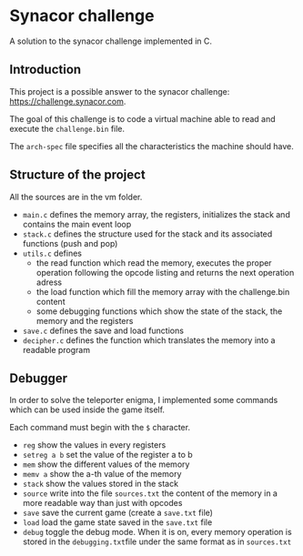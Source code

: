 # Synacor challenge 
A solution to the synacor challenge implemented in C.

## Introduction 

This project is a possible answer to the synacor challenge: https://challenge.synacor.com.

The goal of this challenge is to code a virtual machine able to read and execute the `challenge.bin` file.

The `arch-spec` file specifies all the characteristics the machine should have.

## Structure of the project

All the sources are in the vm folder.

- `main.c`
    defines the memory array, the registers, initializes the stack and contains the main event loop
- `stack.c`
    defines the structure used for the stack and its associated functions (push and pop)
- `utils.c`
    defines 
    - the read function which read the memory, executes the proper operation following the opcode listing and returns the next operation adress
    - the load function which fill the memory array with the challenge.bin content
    - some debugging functions which show the state of the stack, the memory and the registers
- `save.c`
    defines the save and load functions
- `decipher.c`
    defines the function which translates the memory into a readable program
    

## Debugger 

In order to solve the teleporter enigma, I implemented some commands which can be used inside the game itself. 

Each command must begin with the `$` character. 

- `reg` 
    show the values in every registers
- `setreg a b`
    set the value of the register a to b
- `mem`
    show the different values of the memory
- `memv a`
    show the a-th value of the memory
- `stack`
    show the values stored in the stack
- `source`
    write into the file `sources.txt` the content of the memory in a more readable way than just with opcodes
- `save`
    save the current game (create a `save.txt` file)
- `load`
    load the game state saved in the `save.txt` file
- `debug`
    toggle the debug mode. When it is on, every memory operation is stored in the `debugging.txt`file under the same format as in `sources.txt` 